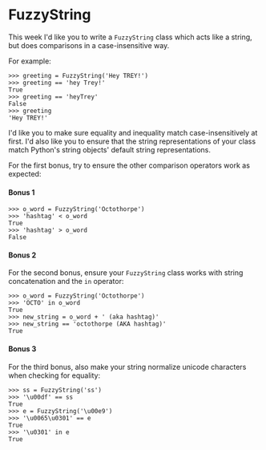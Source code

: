 # FuzzyString

This week I'd like you to write a `FuzzyString` class which acts like a string, but does comparisons in a 
case-insensitive way.

For example:

    >>> greeting = FuzzyString('Hey TREY!')
    >>> greeting == 'hey Trey!'
    True
    >>> greeting == 'heyTrey'
    False
    >>> greeting
    'Hey TREY!'

I'd like you to make sure equality and inequality match case-insensitively at first. I'd also like you to ensure 
that the string representations of your class match Python's string objects' default string representations.

For the first bonus, try to ensure the other comparison operators work as expected:

#### Bonus 1

    >>> o_word = FuzzyString('Octothorpe')
    >>> 'hashtag' < o_word
    True
    >>> 'hashtag' > o_word
    False

#### Bonus 2

For the second bonus, ensure your `FuzzyString` class works with string concatenation and the `in` operator:

    >>> o_word = FuzzyString('Octothorpe')
    >>> 'OCTO' in o_word
    True
    >>> new_string = o_word + ' (aka hashtag)'
    >>> new_string == 'octothorpe (AKA hashtag)'
    True

#### Bonus 3

For the third bonus, also make your string normalize unicode characters when checking for equality:

    >>> ss = FuzzyString('ss')
    >>> '\u00df' == ss
    True
    >>> e = FuzzyString('\u00e9')
    >>> '\u0065\u0301' == e
    True
    >>> '\u0301' in e
    True
